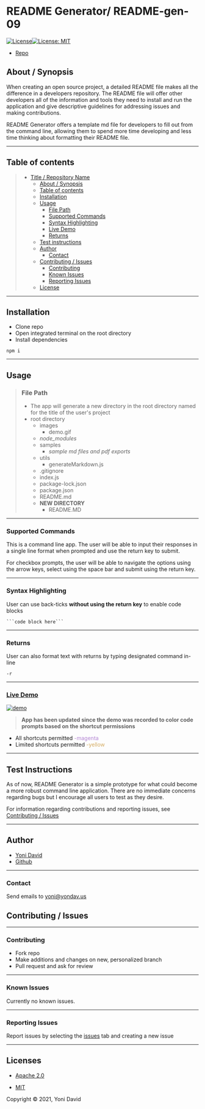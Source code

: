 # README Generator/ README-gen-09

[![License](https://img.shields.io/badge/License-Apache%202.0-blue.svg)](https://opensource.org/licenses/Apache-2.0)[![License: MIT](https://img.shields.io/badge/License-MIT-yellow.svg)](https://opensource.org/licenses/MIT)

- <a href="https://github.com/yondav/README-gen-09">Repo</a>

## About / Synopsis

When creating an open source project, a detailed README file makes all the difference in a developers repository. The README file will offer other developers all of the information and tools they need to install and run the application and give descriptive guidelines for addressing issues and making contributions.

README Generator offers a template md file for developers to fill out from the command line, allowing them to spend more time developing and less time thinking about formatting their README file.

---

## Table of contents

> - [Title / Repository Name](#title--repository-name)
>   - [About / Synopsis](#about--synopsis)
>   - [Table of contents](#table-of-contents)
>   - [Installation](#installation)
>   - [Usage](#usage)
>     - [File Path](#file-path)
>     - [Supported Commands](#supported-commands)
>     - [Syntax Highlighting](#syntax-highlighting)
>     - [Live Demo](#live-demo)
>     - [Returns](#returns)
>   - [Test instructions](#test-instructions)
>   - [Author](#author)
>     - [Contact](#contact)
>   - [Contributing / Issues](#contributing--issues)
>     - [Contributing](#contributing)
>     - [Known Issues](#known-issues)
>     - [Reporting Issues](#reporting-issues)
>   - [License](#license)

---

## Installation

- Clone repo
- Open integrated terminal on the root directory
- Install dependencies

```
npm i
```

---

## Usage

> ### File Path
>
> - The app will generate a new directory in the root directory named for the title of the user's project
> - root directory
>   - images
>     - demo.gif
>   - _node_modules_
>   - samples
>     - _sample md files and pdf exports_
>   - utils
>     - generateMarkdown.js
>   - .gitignore
>   - index.js
>   - package-lock.json
>   - package.json
>   - README.md
>   - **NEW DIRECTORY**
>     - README.MD

---

### Supported Commands

This is a command line app. The user will be able to input their responses in a single line format when prompted and use the return key to submit.

For checkbox prompts, the user will be able to navigate the options using the arrow keys, select using the space bar and submit using the return key.

---

### Syntax Highlighting

User can use back-ticks **without using the return key** to enable code blocks

````
```code block here```
````

---

### Returns

User can also format text with returns by typing designated command in-line

```
-r
```

---

### <a href="https://drive.google.com/file/d/1UZbQUECa74zvYHTU29h2GgD6EaOuypZP/view?usp=sharing">Live Demo

![demo](./images/demo.gif)</a>

> **App has been updated since the demo was recorded to color code prompts based on the shortcut permissions**

- All shortcuts permitted <span style="color: #b486d4">-magenta</span>
- Limited shortcuts permitted <span style="color: #d4aa5f">-yellow</span>

---

## Test Instructions

As of now, README Generator is a simple prototype for what could become a more robust command line application. There are no immediate concerns regarding bugs but I encourage all users to test as they desire.

For information regarding contributions and reporting issues, see <a href="#contributing--issues">Contributing / Issues</a>

---

## Author

- <a href="https://yondav.us/">Yoni David</a>
- <a href="https://github.com/yondav">Github</a>

---

### Contact

Send emails to <a href="mailto:yoni@yondav.us">yoni@yondav.us</a>

## Contributing / Issues

---

### Contributing

- Fork repo
- Make additions and changes on new, personalized branch
- Pull request and ask for review

---

### Known Issues

Currently no known issues.

---

### Reporting Issues

Report issues by selecting the <a href="https://github.com/yondav/README-gen-09/issues">issues</a> tab and creating a new issue

---

## Licenses

- <a href="https://www.apache.org/licenses/LICENSE-2.0" target="_blank">Apache 2.0</a>

- <a href="https://opensource.org/licenses/MIT" target="_blank">MIT</a>

Copyright &copy; 2021, Yoni David

